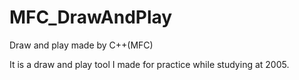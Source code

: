 # MFC_DrawAndPlay
Draw and play made by C++(MFC)

It is a draw and play tool I made for practice while studying at 2005.
